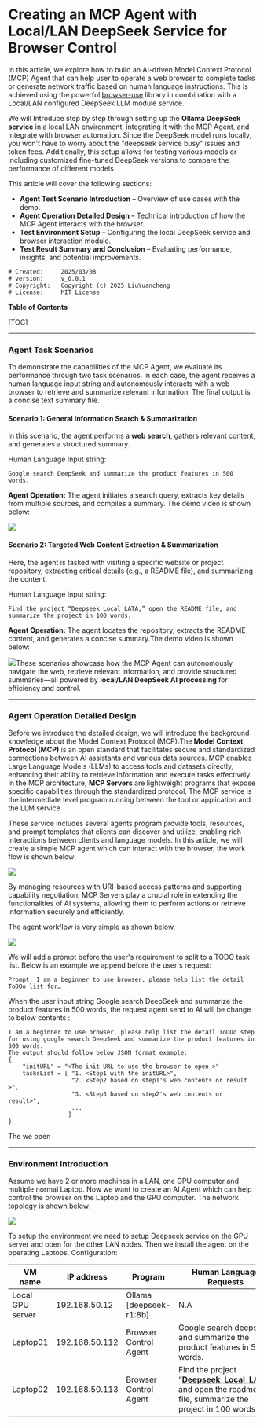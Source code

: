 # Creating an MCP Agent with Local/LAN DeepSeek Service for Browser Control

In this article, we explore how to build an AI-driven Model Context Protocol (MCP) Agent that can help user to operate a web browser to complete tasks or generate network traffic based on human language instructions. This is achieved using the powerful [browser-use](https://github.com/browser-use/browser-use) library in combination with a Local/LAN configured DeepSeek LLM module service.

We will Introduce step by step through setting up the **Ollama DeepSeek service** in a local LAN environment, integrating it with the MCP Agent, and integrate with browser automation. Since the DeepSeek model runs locally, you won't have to worry about the "deepseek service busy" issues and token fees. Additionally, this setup allows for testing various models or including customized fine-tuned DeepSeek versions to compare the performance of different models.

This article will cover the following sections:

- **Agent Test Scenario Introduction** – Overview of use cases with the demo.
- **Agent Operation Detailed Design** – Technical introduction of how the MCP Agent interacts with the browser.
- **Test Environment Setup** – Configuring the local DeepSeek service and browser interaction module.
- **Test Result Summary and Conclusion** – Evaluating performance, insights, and potential improvements.

```
# Created:     2025/03/08
# version:     v_0.0.1
# Copyright:   Copyright (c) 2025 LiuYuancheng
# License:     MIT License
```

**Table of Contents**

[TOC]

------

### Agent Task Scenarios

To demonstrate the capabilities of the MCP Agent, we evaluate its performance through two task scenarios. In each case, the agent receives a human language input string and autonomously interacts with a web browser to retrieve and summarize relevant information. The final output is a concise text summary file.

#### Scenario 1: General Information Search & Summarization

In this scenario, the agent performs a **web search**, gathers relevant content, and generates a structured summary.

Human Language Input string:

```
Google search DeepSeek and summarize the product features in 500 words. 
```

**Agent Operation:** The agent initiates a search query, extracts key details from multiple sources, and compiles a summary. The demo video is shown below:

![](img/s_01.gif)



#### Scenario 2: Targeted Web Content Extraction & Summarization

Here, the agent is tasked with visiting a specific website or project repository, extracting critical details (e.g., a README file), and summarizing the content.

Human Language Input string:

```
Find the project “Deepseek_Local_LATA,” open the README file, and summarize the project in 100 words.
```

**Agent Operation:** The agent locates the repository, extracts the README content, and generates a concise summary.The demo video is shown below:

![](img/s_02.gif)These scenarios showcase how the MCP Agent can autonomously navigate the web, retrieve relevant information, and provide structured summaries—all powered by **local/LAN DeepSeek AI processing** for efficiency and control.



------

### Agent Operation Detailed Design

Before we introduce the detailed design, we will introduce the background knowledge about the Model Context Protocol (MCP):The **Model Context Protocol (MCP)** is an open standard that facilitates secure and standardized connections between AI assistants and various data sources. MCP enables Large Language Models (LLMs) to access tools and datasets directly, enhancing their ability to retrieve information and execute tasks effectively. In the MCP architecture, **MCP Servers** are lightweight programs that expose specific capabilities through the standardized protocol. The MCP service is the intermediate level program running between the tool or application and the LLM service 

These service includes several agents program provide tools, resources, and prompt templates that clients can discover and utilize, enabling rich interactions between clients and language models. In this article, we will create a simple MCP agent which can interact with the browser, the work flow is shown below:

![](img/s_04.png)

By managing resources with URI-based access patterns and supporting capability negotiation, MCP Servers play a crucial role in extending the functionalities of AI systems, allowing them to perform actions or retrieve information securely and efficiently. 

The agent workflow is very simple as shown below, 

![](img/s_05.png)

We will add a prompt before the user's requirement to split to a TODO task list. Below is an example we append before the user's request:

```
Prompt: I am a beginner to use browser, please help list the detail ToDOo list for…
```

When the user input string Google search DeepSeek and summarize the product features in 500 words, the request agent send to AI will be change to below contents : 

```
I am a beginner to use browser, please help list the detail ToDOo step for using google search DeepSeek and summarize the product features in 500 words. 
The output should follow below JSON format example:
{
    "initURL" = "<The init URL to use the browser to open >"
    tasksList = [ "1. <Step1 with the initURL>",
                  "2. <Step2 based on step1's web contents or result >",
				  "3. <Step3 based on step2's web contents or result>",
				  ...
                 ]
}
```

The we open 







------



### Environment Introduction

Assume we have 2 or more machines in a LAN, one GPU computer and multiple normal Laptop. Now we want to create an AI Agent which can help control the browser on the Laptop and the GPU computer. The network topology is shown below:

![](img/s_03.png)

To setup the environment we need to setup Deepseek service on the GPU server and open for the other LAN nodes. Then we install the agent on the operating Laptops. Configuration:

| VM name          | IP address     | Program                 | Human Language Requests                                      |
| ---------------- | -------------- | ----------------------- | ------------------------------------------------------------ |
| Local GPU server | 192.168.50.12  | Ollama [deepseek-r1:8b] | N.A                                                          |
| Laptop01         | 192.168.50.112 | Browser Control Agent   | Google search deepseek and summarize the product features in 500 words. |
| Laptop02         | 192.168.50.113 | Browser Control Agent   | Find the project “**[Deepseek_Local_LATA](https://github.com/LiuYuancheng/Deepseek_Local_LATA)**” and open the readme file, summarize the project in 100 words. |







